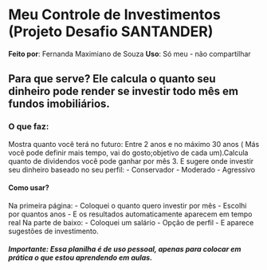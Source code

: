 # Meu Controle de Investimentos (Projeto Desafio SANTANDER)
**Feito por**: Fernanda Maximiano de Souza 
**Uso**: Só meu - não compartilhar 
## Para que serve? Ele calcula o quanto seu dinheiro pode render se investir todo mês em fundos imobiliários. 
### O que faz: 
Mostra quanto você terá no futuro: Entre 2 anos e no máximo 30 anos ( Más você pode definir  mais tempo, vai do gosto;objetivo de cada um).Calcula quanto de dividendos você pode ganhar por mês 
3. E sugere onde investir seu dinheiro baseado no seu perfil: - Conservador - Moderado  - Agressivo
#### Como usar? 
 Na primeira página: - Coloquei o  quanto quero investir por mês - Escolhi por quantos anos - E  os resultados automaticamente aparecem em tempo real
 Na parte de baixo: - Coloquei um salário - Opção de perfil - E aparece sugestões de investimento.
##### Importante: Essa planilha  é de uso pessoal, apenas para colocar em prática  o que estou aprendendo em aulas.
